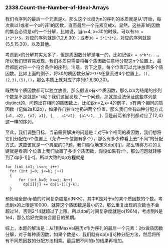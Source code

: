 ### 2338.Count-the-Number-of-Ideal-Arrays

我们令序列的最后一个元素是x，那么这个长度为n的序列的本质就是从1开始，每次乘以1或者一个x的非1的因数，直至最后一个元素变成x。显然，这些非1的因数的集合必须是x的一个分解，比如说，当n=4, x=30的时候，可以有```30 = 1*2*3*5```，对应的序列就是{1,2,6,30}；或者```30 = 5*1*3*2```，对应的序列就是{5,5,15,30}，以及其他。

考虑到x的分解其实太多了，但是质因数分解是唯一的，比如记做```x = a*b*c...```。所以我们很容易发现，我们本质只需要将每个质因数任意地分配这n个位置上，最后都能对应一个符合条件的序列。注意，言下之意，每个位置可以允许放置多个质因数。比如上面的例子，将30的质因数分解```2*3*5```任意丢进4个位置上，```(),(2,3),(5),()```，那么本质上就对应了序列{1,6,30,30}。

既然每个质因数都可以独立放置，那么假设x有k个质因数，那么以x为结尾的序列个数是不是就是```n^k```呢？我们这里发现了一个问题，那就是没法保证这些序列是distinct的，问题出在相同的质因数上。比如说n=2,x=4的例子，x有两个相同的质因数（记做2a和2b），如果各自独立地扔进两个位置，那么我们会有四种分配方式 ```{a1, a2}, {a2, a1}, {_ , a1*a2}, {a1*a2, _}```. 但是前两者序列都对应了{2,4}这一样的序列。

至此，我们调整目标，当前需要解决的问题是：对于k个相同的质因数，我们想将它们分配在n个位置上（允许一个位置有多个），那么有多少种看上去“不同”的分配方式。这应该就是一个典型的DP题。我们类似地定义dp[i][j]，那么转移方程的关键就是看第i个位置上我们放置了多少个质因数，假设如果有t个，那么问题就转移到了dp[i-1][j-t]。所以大致的dp方程就是
```cp
for (int i=1; i<=n; i++)
  for (int j=0; j<=k; j++)
  {
      for (int k=0; k<=j; k++)
        dp[i][j] += dp[i-1][j-k];
  }
```
预处理全部dp值的时间复杂度是o(NKK)，其中K是对于x的某个质因数的个数。考虑到x的上限是10000，就算这个质因数是最小的2，那么重复出现的次数也不会超过14，否则2^14就超过了上限。所以dp的时间复杂度就是o(196N)，考虑到N是1e4，那么恰好完美符合题目的预期。

综上，本题的解法是：从1到MaxVal遍历x作为序列的最后一个元素：对x做质因数分解，对于每种质因数，如果个数是k，我们就有dp[n][k]种分配方法，然后将所有不同质因数的分配方法相乘。最后把不同的x的结果再相加。

